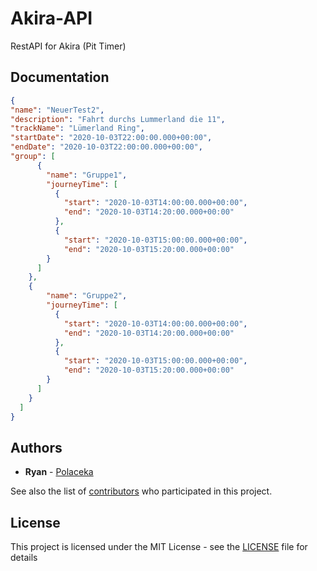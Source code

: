 # Akira-API
RestAPI for Akira (Pit Timer)

## Documentation

```json
{
"name": "NeuerTest2",
"description": "Fahrt durchs Lummerland die 11",
"trackName": "Lümerland Ring",
"startDate": "2020-10-03T22:00:00.000+00:00",
"endDate": "2020-10-03T22:00:00.000+00:00",
"group": [
      {
        "name": "Gruppe1",
        "journeyTime": [
          {
            "start": "2020-10-03T14:00:00.000+00:00",
            "end": "2020-10-03T14:20:00.000+00:00"
          },
          {
            "start": "2020-10-03T15:00:00.000+00:00",
            "end": "2020-10-03T15:20:00.000+00:00"
        }
      ]
    },
    {
        "name": "Gruppe2",
        "journeyTime": [
          {
            "start": "2020-10-03T14:00:00.000+00:00",
            "end": "2020-10-03T14:20:00.000+00:00"
          },
          {
            "start": "2020-10-03T15:00:00.000+00:00",
            "end": "2020-10-03T15:20:00.000+00:00"
        }
      ]
    }
  ]
}
```



## Authors

* **Ryan** - [Polaceka](https://github.com/Polaceka)

See also the list of [contributors](https://github.com/Polaceka/Akira/contributors) who participated in this project.

## License

This project is licensed under the MIT License - see the [LICENSE](LICENSE) file for details
